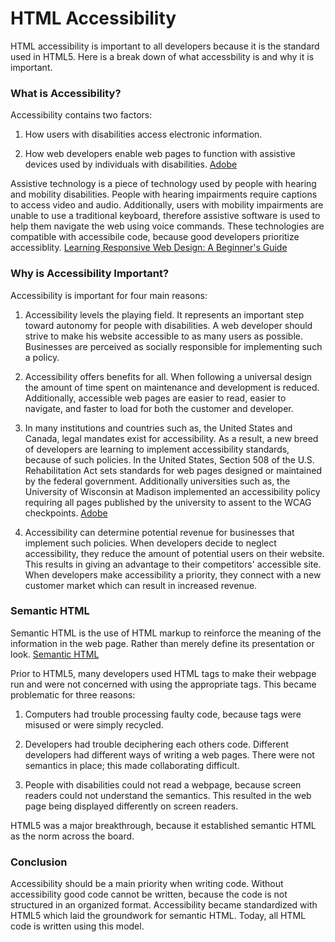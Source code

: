HTML Accessibility
===

HTML accessibility is important to all developers because it is the standard used in HTML5. Here is a break down of what accessbility is and why it is important. 

### What is Accessibility?

Accessibility contains two factors:

1. How users with disabilities access electronic information. 

2. How web developers enable web pages to function with assistive devices used by individuals with disabilities.
[Adobe](http://www.adobe.com/accessibility/gettingstarted.html)

Assistive technology is a piece of technology used by people with hearing and mobility disabilities. People with hearing impairments require captions to access video and audio. Additionally, users with mobility impairments are unable to use a traditional keyboard, therefore assistive software is used to help them navigate the web using voice commands. These technologies are compatible with accessibile code, because good developers prioritize accessiblity. [Learning Responsive Web Design: A Beginner's Guide](http://www.clarissapeterson.com/2012/11/html5-accessibility/)

### Why is Accessibility Important?

Accessibility is important for four main reasons: 

1. Accessibility levels the playing field. It represents an important step toward autonomy for people with disabilities. A web developer should strive to make his website accessible to as many users as possible. Businesses are perceived as socially responsible for implementing such a policy. 

2. Accessibility offers benefits for all. When following a universal design the amount of time spent on maintenance and development is reduced. Additionally, accessible web pages are easier to read, easier to navigate, and faster to load for both the customer and developer.

3. In many institutions and countries such as, the United States and Canada, legal mandates exist for accessibility. As a result, a new breed of developers are learning to implement accessibility standards, because of such policies. In the United States, Section 508 of the U.S. Rehabilitation Act sets standards for web pages designed or maintained by the federal government. Additionally universities such as, the University of Wisconsin at Madison implemented an accessibility policy requiring all pages published by the university to assent to the WCAG checkpoints. [Adobe](http://www.adobe.com/accessibility/gettingstarted.html)

4. Accessibility can determine potential revenue for businesses that implement such policies. When developers decide to neglect accessibility, they reduce the amount of potential users on their website.  This results in giving an advantage to their competitors' accessible site. When developers make accessibility a priority, they connect with a new customer market which can result in increased revenue. 

### Semantic HTML

Semantic HTML is the use of HTML markup to reinforce the meaning of the information in the web page. Rather than merely define its presentation or look. [Semantic HTML](http://en.wikipedia.org/wiki/Semantic_HTML)

Prior to HTML5, many developers used HTML tags to make their webpage run and were not concerned with using the appropriate tags. This became problematic for three reasons:
 
1. Computers had trouble processing faulty code, because tags were misused or were simply recycled.

2.  Developers had trouble deciphering each others code. Different developers had different ways of writing a web pages. There were not semantics in place; this made collaborating difficult.

3. People with disabilities could not read a webpage, because screen readers could not understand the semantics. This resulted in the web page being displayed differently on screen readers.

HTML5 was a major breakthrough, because it established semantic HTML as the norm across the board. 

### Conclusion

Accessibility should be a main priority when writing code. Without accessibility good code cannot be written, because the code is not structured in an organized format. Accessibility became standardized with HTML5 which laid the groundwork for semantic HTML. Today, all HTML code is written using this model.